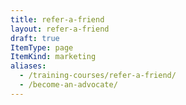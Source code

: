 ```yaml
---
title: refer-a-friend
layout: refer-a-friend
draft: true
ItemType: page
ItemKind: marketing
aliases:
  - /training-courses/refer-a-friend/
  - /become-an-advocate/
---
```

